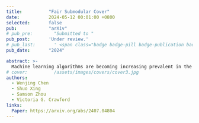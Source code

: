 ```yaml
---
title:          "Fair Submodular Cover"
date:           2024-05-12 00:01:00 +0800
selected:       false
pub:            "arXiv"
# pub_pre:        "Submitted to "
pub_post:       'Under review.'
# pub_last:       ' <span class="badge badge-pill badge-publication badge-success">Spotlight</span>'
pub_date:       "2024"

abstract: >-
  Machine learning algorithms are becoming increasing prevalent in the modern world, and as a result there has been significant recent study into algorithmic fairness in order to minimize the possibility of unintentional bias or discrimination in these algorithms. Submodular optimization problems also arise in many machine learning applications, including those such as data summarization and clustering where fairness is an important concern. In this paper, we initiate the study of the Fair Submodular Cover Problem (FSC). Given a ground set $U$, a monotone submodular function $f:2^U\to\mathbb{R}_{\ge 0}$, and a threshold $\tau$, the goal of FSC is to find a balanced subset of $U$ with minimum cardinality such that $f(S)\ge\tau$. We first introduce discrete algorithms for FSC that achieve a bicriteria approximation ratio of $(\frac{1}{\varepsilon}, 1-O(\varepsilon))$. We then present a continuous algorithm that achieves a $(\ln\frac{1}{\varepsilon}, 1-O(\varepsilon))$-bicriteria approximation ratio, which matches the best approximation guarantee of submodular cover without a fairness constraint. Finally, we complement our theoretical results with a number of empirical evaluations that demonstrate the efficiency of our algorithms on instances of maximum coverage.
# cover:          /assets/images/covers/cover3.jpg
authors:
  - Wenjing Chen
  - Shuo Xing
  - Samson Zhou
  - Victoria G. Crawford
links:
  Paper: https://arxiv.org/abs/2407.04804
---
```

